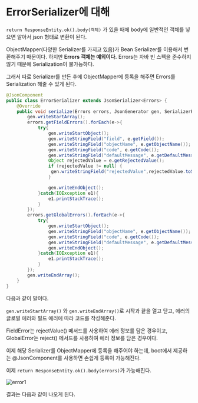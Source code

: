 # ErrorSerializer에 대해

``return ResponseEntity.ok().body(객체)`` 가 있을 때에 body에 일반적인 객체를 넣으면 알아서 json 형태로 변환이 된다.



ObjectMapper(다양한 Serializer를 가지고 있음)가 Bean Serializer를 이용해서 변환해주기 때문이다. 하지만 **Errors 객체는 예외이다.** Errors는 자바 빈 스펙을 준수하지 않기 때문에 Serialization이 불가능하다.

그래서 따로 Serializer를 만든 후에 ObjectMapper에 등록을 해주면 Errors를 Serialization 해줄 수 있게 된다.

```java
@JsonComponent
public class ErrorSerializer extends JsonSerializer<Errors> {
    @Override
    public void serialize(Errors errors, JsonGenerator gen, SerializerProvider serializers) throws IOException {
        gen.writeStartArray();
        errors.getFieldErrors().forEach(e->{
            try{
                gen.writeStartObject();
                gen.writeStringField("field", e.getField());
                gen.writeStringField("objectName", e.getObjectName());
                gen.writeStringField("code", e.getCode());
                gen.writeStringField("defaultMessage", e.getDefaultMessage());
                Object rejectedValue = e.getRejectedValue();
                if (rejectedValue != null) {
                 gen.writeStringField("rejectedValue",rejectedValue.toString());
                }

                gen.writeEndObject();
            }catch(IOException e1){
                e1.printStackTrace();
            }
        });
        errors.getGlobalErrors().forEach(e->{
            try{
                gen.writeStartObject();
                gen.writeStringField("objectName", e.getObjectName());
                gen.writeStringField("code", e.getCode());
                gen.writeStringField("defaultMessage", e.getDefaultMessage());
                gen.writeEndObject();
            }catch(IOException e1){
                e1.printStackTrace();
            }
        });
        gen.writeEndArray();
    }
}
```

다음과 같이 말이다.  

``gen.writeStartArray()`` 와 ``gen.writeEndArray()``로 시작과 끝을 열고 닫고, 에러의 글로벌 에러와 필드 에러에 따라 코드를 작성해준다. 

FieldError는 rejectValue() 메서드를 사용하여 에러 정보를 담은 경우이고, 
GlobalError는 reject() 메서드를 사용하여 에러 정보를 담은 경우이다.  

이제 해당 Serializer를 ObjectMapper에 등록을 해주어야 하는데, boot에서 제공하는 @JsonComponent를 사용하면 손쉽게 등록이 가능해진다.  

이제 ``return ResponseEntity.ok().body(errors)``가 가능해진다.  

![error1](https://user-images.githubusercontent.com/45073750/96000437-dbffcd80-0e71-11eb-8024-4ac9cf359c25.PNG)

결과는 다음과 같이 나오게 된다.